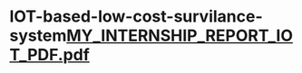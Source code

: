 # IOT-based-low-cost-survilance-system[MY_INTERNSHIP_REPORT_IOT_PDF.pdf](https://github.com/manojk89/IOT-based-low-cost-survilance-system/files/8317121/MY_INTERNSHIP_REPORT_IOT_PDF.pdf)
